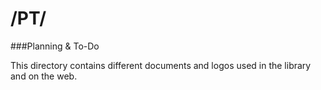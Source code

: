 # /PT/
###Planning & To-Do

This directory contains different documents and logos used in the library and on the web.